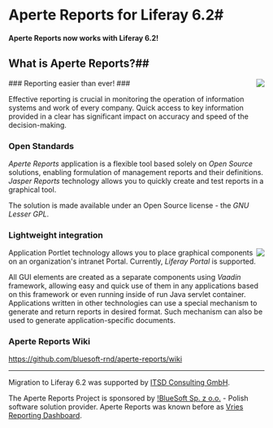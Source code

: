 # Aperte Reports for Liferay 6.2#

#### Aperte Reports now works with Liferay 6.2! ####



## What is Aperte Reports?##

<img src="http://wiki.aperte-reports.googlecode.com/git/img/image1.png" align="right"/>
### Reporting easier than ever! ###


Effective reporting is crucial in monitoring the operation of information systems and work of every company. Quick access to key information provided in a clear has significant impact on accuracy and speed of the decision-making.



### Open Standards ###

*Aperte Reports* application is a flexible tool based solely on *Open Source* solutions, enabling formulation of management reports and their definitions. *Jasper Reports* technology allows you to quickly create and test reports in a graphical tool.

The solution is made available under an Open Source license - the *GNU Lesser GPL*.




### Lightweight integration ###
<img src="http://wiki.aperte-reports.googlecode.com/git/img/image2.png" align="right"/>

Application Portlet technology allows you to place graphical components on an organization's intranet Portal. Currently, *Liferay Portal* is supported.

All GUI elements are created as a separate components using *Vaadin* framework, allowing easy and quick use of them in any applications based on this framework or even running inside of run Java servlet container. Applications written in other technologies can use a special mechanism to generate and return reports in desired format. Such mechanism can also be used to generate application-specific documents.


### Aperte Reports Wiki ###
https://github.com/bluesoft-rnd/aperte-reports/wiki


----
Migration to Liferay 6.2 was supported by <a href="http://itsd-consulting.de">ITSD Consulting GmbH</a>.

The Aperte Reports Project is sponsored by <a href="http://portal.bluesoft.net.pl/">!BlueSoft Sp. z o.o.</a> - Polish software solution provider. Aperte Reports was known before as <a href="http://code.google.com/p/vries">Vries Reporting Dashboard</a>.
